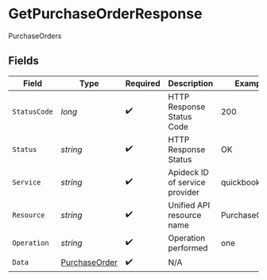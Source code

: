 # GetPurchaseOrderResponse

PurchaseOrders


## Fields

| Field                                                     | Type                                                      | Required                                                  | Description                                               | Example                                                   |
| --------------------------------------------------------- | --------------------------------------------------------- | --------------------------------------------------------- | --------------------------------------------------------- | --------------------------------------------------------- |
| `StatusCode`                                              | *long*                                                    | :heavy_check_mark:                                        | HTTP Response Status Code                                 | 200                                                       |
| `Status`                                                  | *string*                                                  | :heavy_check_mark:                                        | HTTP Response Status                                      | OK                                                        |
| `Service`                                                 | *string*                                                  | :heavy_check_mark:                                        | Apideck ID of service provider                            | quickbooks                                                |
| `Resource`                                                | *string*                                                  | :heavy_check_mark:                                        | Unified API resource name                                 | PurchaseOrders                                            |
| `Operation`                                               | *string*                                                  | :heavy_check_mark:                                        | Operation performed                                       | one                                                       |
| `Data`                                                    | [PurchaseOrder](../../Models/Components/PurchaseOrder.md) | :heavy_check_mark:                                        | N/A                                                       |                                                           |